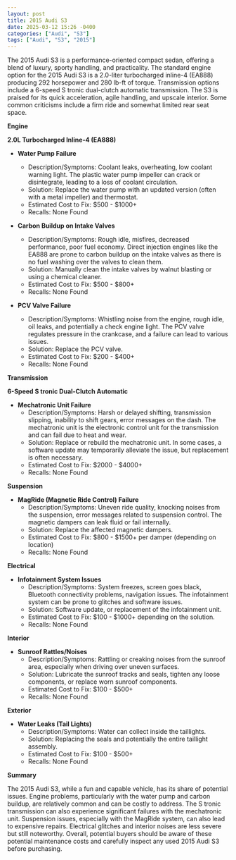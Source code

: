 ```yaml
---
layout: post
title: 2015 Audi S3
date: 2025-03-12 15:26 -0400
categories: ["Audi", "S3"]
tags: ["Audi", "S3", "2015"]
---
```

The 2015 Audi S3 is a performance-oriented compact sedan, offering a blend of luxury, sporty handling, and practicality. The standard engine option for the 2015 Audi S3 is a 2.0-liter turbocharged inline-4 (EA888) producing 292 horsepower and 280 lb-ft of torque. Transmission options include a 6-speed S tronic dual-clutch automatic transmission. The S3 is praised for its quick acceleration, agile handling, and upscale interior. Some common criticisms include a firm ride and somewhat limited rear seat space.

**Engine**

**2.0L Turbocharged Inline-4 (EA888)**

*   **Water Pump Failure**
    *   Description/Symptoms: Coolant leaks, overheating, low coolant warning light. The plastic water pump impeller can crack or disintegrate, leading to a loss of coolant circulation.
    *   Solution: Replace the water pump with an updated version (often with a metal impeller) and thermostat.
    *   Estimated Cost to Fix: $500 - $1000+
    *   Recalls: None Found

*   **Carbon Buildup on Intake Valves**
    *   Description/Symptoms: Rough idle, misfires, decreased performance, poor fuel economy. Direct injection engines like the EA888 are prone to carbon buildup on the intake valves as there is no fuel washing over the valves to clean them.
    *   Solution: Manually clean the intake valves by walnut blasting or using a chemical cleaner.
    *   Estimated Cost to Fix: $500 - $800+
    *   Recalls: None Found

*   **PCV Valve Failure**
    *   Description/Symptoms: Whistling noise from the engine, rough idle, oil leaks, and potentially a check engine light. The PCV valve regulates pressure in the crankcase, and a failure can lead to various issues.
    *   Solution: Replace the PCV valve.
    *   Estimated Cost to Fix: $200 - $400+
    *   Recalls: None Found

**Transmission**

**6-Speed S tronic Dual-Clutch Automatic**

*   **Mechatronic Unit Failure**
    *   Description/Symptoms: Harsh or delayed shifting, transmission slipping, inability to shift gears, error messages on the dash. The mechatronic unit is the electronic control unit for the transmission and can fail due to heat and wear.
    *   Solution: Replace or rebuild the mechatronic unit. In some cases, a software update may temporarily alleviate the issue, but replacement is often necessary.
    *   Estimated Cost to Fix: $2000 - $4000+
    *   Recalls: None Found

**Suspension**

*   **MagRide (Magnetic Ride Control) Failure**
    *   Description/Symptoms: Uneven ride quality, knocking noises from the suspension, error messages related to suspension control. The magnetic dampers can leak fluid or fail internally.
    *   Solution: Replace the affected magnetic dampers.
    *   Estimated Cost to Fix: $800 - $1500+ per damper (depending on location)
    *   Recalls: None Found

**Electrical**

*   **Infotainment System Issues**
    *   Description/Symptoms: System freezes, screen goes black, Bluetooth connectivity problems, navigation issues. The infotainment system can be prone to glitches and software issues.
    *   Solution: Software update, or replacement of the infotainment unit.
    *   Estimated Cost to Fix: $100 - $1000+ depending on the solution.
    *   Recalls: None Found

**Interior**

*   **Sunroof Rattles/Noises**
    *   Description/Symptoms: Rattling or creaking noises from the sunroof area, especially when driving over uneven surfaces.
    *   Solution: Lubricate the sunroof tracks and seals, tighten any loose components, or replace worn sunroof components.
    *   Estimated Cost to Fix: $100 - $500+
    *   Recalls: None Found

**Exterior**

*   **Water Leaks (Tail Lights)**
    *   Description/Symptoms: Water can collect inside the taillights.
    *   Solution: Replacing the seals and potentially the entire taillight assembly.
    *   Estimated Cost to Fix: $100 - $500+
    *   Recalls: None Found

**Summary**

The 2015 Audi S3, while a fun and capable vehicle, has its share of potential issues. Engine problems, particularly with the water pump and carbon buildup, are relatively common and can be costly to address. The S tronic transmission can also experience significant failures with the mechatronic unit. Suspension issues, especially with the MagRide system, can also lead to expensive repairs. Electrical glitches and interior noises are less severe but still noteworthy. Overall, potential buyers should be aware of these potential maintenance costs and carefully inspect any used 2015 Audi S3 before purchasing.

